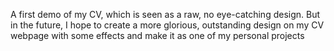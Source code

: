 A first demo of my CV, which is seen as a raw, no eye-catching design. But in the future, I hope to create a more glorious, outstanding design on my CV webpage 
with some effects and make it as one of my personal projects
